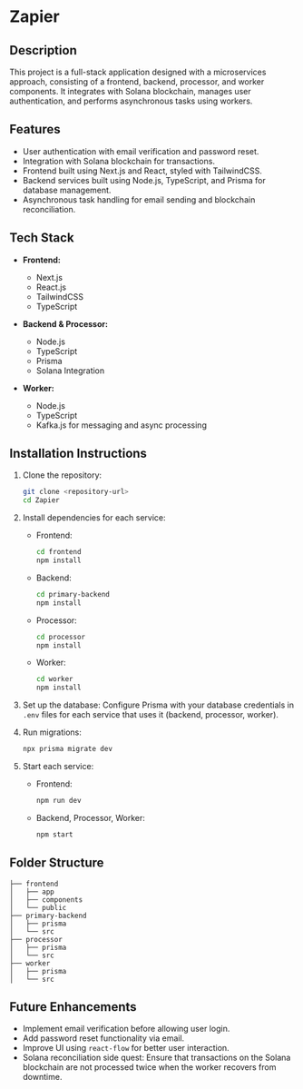 

# Zapier

## Description

This project is a full-stack application designed with a microservices approach, consisting of a frontend, backend, processor, and worker components. It integrates with Solana blockchain, manages user authentication, and performs asynchronous tasks using workers.

## Features

- User authentication with email verification and password reset.
- Integration with Solana blockchain for transactions.
- Frontend built using Next.js and React, styled with TailwindCSS.
- Backend services built using Node.js, TypeScript, and Prisma for database management.
- Asynchronous task handling for email sending and blockchain reconciliation.

## Tech Stack

- **Frontend:**
  - Next.js
  - React.js
  - TailwindCSS
  - TypeScript

- **Backend & Processor:**
  - Node.js
  - TypeScript
  - Prisma
  - Solana Integration

- **Worker:**
  - Node.js
  - TypeScript
  - Kafka.js for messaging and async processing

## Installation Instructions

1. Clone the repository:

   ```bash
   git clone <repository-url>
   cd Zapier
   ```

2. Install dependencies for each service:

   - Frontend:
     ```bash
     cd frontend
     npm install
     ```

   - Backend:
     ```bash
     cd primary-backend
     npm install
     ```

   - Processor:
     ```bash
     cd processor
     npm install
     ```

   - Worker:
     ```bash
     cd worker
     npm install
     ```

3. Set up the database:
   Configure Prisma with your database credentials in `.env` files for each service that uses it (backend, processor, worker).

4. Run migrations:

   ```bash
   npx prisma migrate dev
   ```

5. Start each service:

   - Frontend:
     ```bash
     npm run dev
     ```

   - Backend, Processor, Worker:
     ```bash
     npm start
     ```

## Folder Structure

```
├── frontend
│   ├── app
│   ├── components
│   └── public
├── primary-backend
│   ├── prisma
│   └── src
├── processor
│   ├── prisma
│   └── src
├── worker
│   ├── prisma
│   └── src
```

## Future Enhancements

- Implement email verification before allowing user login.
- Add password reset functionality via email.
- Improve UI using `react-flow` for better user interaction.
- Solana reconciliation side quest: Ensure that transactions on the Solana blockchain are not processed twice when the worker recovers from downtime.
